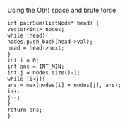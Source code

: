 Using the O(n) space and brute force
​
```
int pairSum(ListNode* head) {
vector<int> nodes;
while (head){
nodes.push_back(head->val);
head = head->next;
}
int i = 0;
int ans = INT_MIN;
int j = nodes.size()-1;
while (i<j){
ans = max(nodes[i] + nodes[j], ans);
i++;
j--;
}
return ans;
}
```